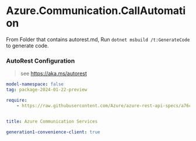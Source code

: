 # Azure.Communication.CallAutomation

From Folder that contains autorest.md, Run `dotnet msbuild /t:GenerateCode` to generate code.

### AutoRest Configuration
> see https://aka.ms/autorest

```yaml
model-namespace: false
tag: package-2024-01-22-preview

require:
    - https://raw.githubusercontent.com/Azure/azure-rest-api-specs/a76c751768393aa95e7e58035e872498209731cd/specification/communication/data-plane/CallAutomation/readme.md


title: Azure Communication Services

generation1-convenience-client: true
```
